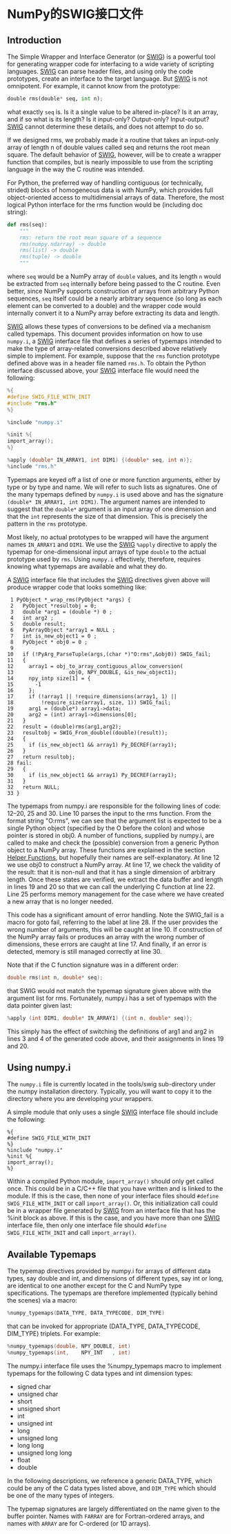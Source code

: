 # NumPy的SWIG接口文件

## Introduction

The Simple Wrapper and Interface Generator (or [SWIG](http://www.swig.org/)) is a powerful tool for generating wrapper code for interfacing to a wide variety of scripting languages. [SWIG](http://www.swig.org/) can parse header files, and using only the code prototypes, create an interface to the target language. But [SWIG](http://www.swig.org/) is not omnipotent. For example, it cannot know from the prototype:

```python
double rms(double* seq, int n);
```

what exactly ``seq`` is. Is it a single value to be altered in-place? Is it an array, and if so what is its length? Is it input-only? Output-only? Input-output? [SWIG](http://www.swig.org/) cannot determine these details, and does not attempt to do so.

If we designed rms, we probably made it a routine that takes an input-only array of length n of double values called seq and returns the root mean square. The default behavior of [SWIG](http://www.swig.org/), however, will be to create a wrapper function that compiles, but is nearly impossible to use from the scripting language in the way the C routine was intended.

For Python, the preferred way of handling contiguous (or technically, strided) blocks of homogeneous data is with NumPy, which provides full object-oriented access to multidimensial arrays of data. Therefore, the most logical Python interface for the rms function would be (including doc string):

```python
def rms(seq):
    """
    rms: return the root mean square of a sequence
    rms(numpy.ndarray) -> double
    rms(list) -> double
    rms(tuple) -> double
    """
```

where ``seq`` would be a NumPy array of ``double`` values, and its length ``n`` would be extracted from ``seq`` internally before being passed to the C routine. Even better, since NumPy supports construction of arrays from arbitrary Python sequences, ``seq`` itself could be a nearly arbitrary sequence (so long as each element can be converted to a double) and the wrapper code would internally convert it to a NumPy array before extracting its data and length.

[SWIG](http://www.swig.org/) allows these types of conversions to be defined via a mechanism called typemaps. This document provides information on how to use ``numpy.i``, a [SWIG](http://www.swig.org/) interface file that defines a series of typemaps intended to make the type of array-related conversions described above relatively simple to implement. For example, suppose that the ``rms`` function prototype defined above was in a header file named ``rms.h``. To obtain the Python interface discussed above, your [SWIG](http://www.swig.org/) interface file would need the following:

```C
%{
#define SWIG_FILE_WITH_INIT
#include "rms.h"
%}

%include "numpy.i"

%init %{
import_array();
%}

%apply (double* IN_ARRAY1, int DIM1) {(double* seq, int n)};
%include "rms.h"
```

Typemaps are keyed off a list of one or more function arguments, either by type or by type and name. We will refer to such lists as signatures. One of the many typemaps defined by ``numpy.i`` is used above and has the signature ``(double* IN_ARRAY1, int DIM1)``. The argument names are intended to suggest that the ``double*`` argument is an input array of one dimension and that the ``int`` represents the size of that dimension. This is precisely the pattern in the ``rms`` prototype.

Most likely, no actual prototypes to be wrapped will have the argument names ``IN_ARRAY1`` and ``DIM1``. We use the [SWIG](http://www.swig.org/) ``%apply`` directive to apply the typemap for one-dimensional input arrays of type ``double`` to the actual prototype used by ``rms``. Using ``numpy.i`` effectively, therefore, requires knowing what typemaps are available and what they do.

A [SWIG](http://www.swig.org/) interface file that includes the [SWIG](http://www.swig.org/) directives given above will produce wrapper code that looks something like:

```
 1 PyObject *_wrap_rms(PyObject *args) {
 2   PyObject *resultobj = 0;
 3   double *arg1 = (double *) 0 ;
 4   int arg2 ;
 5   double result;
 6   PyArrayObject *array1 = NULL ;
 7   int is_new_object1 = 0 ;
 8   PyObject * obj0 = 0 ;
 9
10   if (!PyArg_ParseTuple(args,(char *)"O:rms",&obj0)) SWIG_fail;
11   {
12     array1 = obj_to_array_contiguous_allow_conversion(
13                  obj0, NPY_DOUBLE, &is_new_object1);
14     npy_intp size[1] = {
15       -1
16     };
17     if (!array1 || !require_dimensions(array1, 1) ||
18         !require_size(array1, size, 1)) SWIG_fail;
19     arg1 = (double*) array1->data;
20     arg2 = (int) array1->dimensions[0];
21   }
22   result = (double)rms(arg1,arg2);
23   resultobj = SWIG_From_double((double)(result));
24   {
25     if (is_new_object1 && array1) Py_DECREF(array1);
26   }
27   return resultobj;
28 fail:
29   {
30     if (is_new_object1 && array1) Py_DECREF(array1);
31   }
32   return NULL;
33 }
```

The typemaps from numpy.i are responsible for the following lines of code: 12–20, 25 and 30. Line 10 parses the input to the rms function. From the format string "O:rms", we can see that the argument list is expected to be a single Python object (specified by the O before the colon) and whose pointer is stored in obj0. A number of functions, supplied by numpy.i, are called to make and check the (possible) conversion from a generic Python object to a NumPy array. These functions are explained in the section [Helper Functions](https://docs.scipy.org/doc/numpy/reference/swig.interface-file.html#helper-functions), but hopefully their names are self-explanatory. At line 12 we use obj0 to construct a NumPy array. At line 17, we check the validity of the result: that it is non-null and that it has a single dimension of arbitrary length. Once these states are verified, we extract the data buffer and length in lines 19 and 20 so that we can call the underlying C function at line 22. Line 25 performs memory management for the case where we have created a new array that is no longer needed.

This code has a significant amount of error handling. Note the SWIG_fail is a macro for goto fail, referring to the label at line 28. If the user provides the wrong number of arguments, this will be caught at line 10. If construction of the NumPy array fails or produces an array with the wrong number of dimensions, these errors are caught at line 17. And finally, if an error is detected, memory is still managed correctly at line 30.

Note that if the C function signature was in a different order:

```c
double rms(int n, double* seq);
```

that SWIG would not match the typemap signature given above with the argument list for rms. Fortunately, numpy.i has a set of typemaps with the data pointer given last:

```c
%apply (int DIM1, double* IN_ARRAY1) {(int n, double* seq)};
```

This simply has the effect of switching the definitions of arg1 and arg2 in lines 3 and 4 of the generated code above, and their assignments in lines 19 and 20.

## Using numpy.i

The ``numpy.i`` file is currently located in the tools/swig sub-directory under the numpy installation directory. Typically, you will want to copy it to the directory where you are developing your wrappers.

A simple module that only uses a single [SWIG](http://www.swig.org/) interface file should include the following:

```
%{
#define SWIG_FILE_WITH_INIT
%}
%include "numpy.i"
%init %{
import_array();
%}
```

Within a compiled Python module, ``import_array()`` should only get called once. This could be in a C/C++ file that you have written and is linked to the module. If this is the case, then none of your interface files should ``#define SWIG_FILE_WITH_INIT`` or call ``import_array()``. Or, this initialization call could be in a wrapper file generated by [SWIG](http://www.swig.org/) from an interface file that has the %init block as above. If this is the case, and you have more than one [SWIG](http://www.swig.org/) interface file, then only one interface file should ``#define SWIG_FILE_WITH_INIT`` and call ``import_array()``.

## Available Typemaps

The typemap directives provided by numpy.i for arrays of different data types, say double and int, and dimensions of different types, say int or long, are identical to one another except for the C and NumPy type specifications. The typemaps are therefore implemented (typically behind the scenes) via a macro:

```c
%numpy_typemaps(DATA_TYPE, DATA_TYPECODE, DIM_TYPE)
```

that can be invoked for appropriate (DATA_TYPE, DATA_TYPECODE, DIM_TYPE) triplets. For example:

```c
%numpy_typemaps(double, NPY_DOUBLE, int)
%numpy_typemaps(int,    NPY_INT   , int)
```

The numpy.i interface file uses the %numpy_typemaps macro to implement typemaps for the following C data types and int dimension types:

- signed char
- unsigned char
- short
- unsigned short
- int
- unsigned int
- long
- unsigned long
- long long
- unsigned long long
- float
- double

In the following descriptions, we reference a generic DATA_TYPE, which could be any of the C data types listed above, and ``DIM_TYPE`` which should be one of the many types of integers.

The typemap signatures are largely differentiated on the name given to the buffer pointer. Names with ``FARRAY`` are for Fortran-ordered arrays, and names with ``ARRAY`` are for C-ordered (or 1D arrays).

